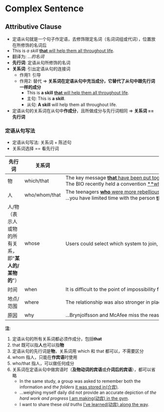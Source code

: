 # Complex Sentence

## Attributive Clause

- 定语从句就是一个句子作定语，去修饰限定名词（名词词组或代词），位置放在所修饰的名词后
- This is *a skill* <u>**that** will help them all throughout life</u>.
- 翻译为: *...的名词*
- **先行词**: 定语从句所修饰的名词
- **关系词**: 引出定语从句的连接词
    - 作用1: 引导
    - 作用2: 替代 => **关系词在定语从句中充当成分，它替代了从句中跟先行词一样的成分**
        - This is **a skill** <u>**that** will help them all throughout life</u>.
        - 主句: This is **a skill**.
        - 从句: **A skill** will help them all throughout life.
- 定语从句的关系词在从句中**作成分**，且所做成分与先行词相同 => **关系词 == 先行词**

### 定语从句写法

- 定语从句写法: 关系词 + 陈述句
- 关系词选择 == 看先行词

| 先行词                                | 关系词           | Example 例句                                                                                                                                                                                                                                                                                                                                                                      |
|------------------------------------|---------------|---------------------------------------------------------------------------------------------------------------------------------------------------------------------------------------------------------------------------------------------------------------------------------------------------------------------------------------------------------------------------------|
| 物                                  | which/that    | <span style="white-space:nowrap">The key message <u>**that** have been put together for World Environment Day</u> do include a call for governments to enact legislation to curb single-use plastics.</span><br><span style="white-space:nowrap">The BIO recently held a convention <u>**which included sessions to coach lawyers on the shifting landscape for patents.</span> | 
| 人                                  | who/whom/that | <span style="white-space:nowrap">The teenagers <u>**who** were more rebellious</u> were also more likely to help others.</span><br><span style="white-space:nowrap">...you have limited time with the person <u>**that** you want to talk with</u> and you want to make this talk memorable.</span>                                                                             |
| 人/物<br>（表示人或物的所有关系，即"**某人的/某物的**"） | whose         | <span style="white-space:nowrap">Users could select which system to join, and only registered users <u>**whose** identities(用户的身份) have been authenticated</u> could navigate those systems.</span>                                                                                                                                                                             |
| 时间                                 | when          | <span style="white-space:nowrap">It is difficult to the point of impossibility for the average reader under the age of forty to imagine a time <u>**when** high-quality arts criticism could be found in most big-city newspapers</u>.</span>                                                                                                                                   |
| 地点/范围                              | where         | <span style="white-space:nowrap">The relationship was also stronger in places <u>**where** happiness was spread more equally</u>. </span>                                                                                                                                                                                                                                       |
| 原因                                 | why           | <span style="white-space:nowrap">...Brynjolfsson and McAfee miss the reason <u>**why** these jobs are so vulnerable to technology in the first place</u>.</span>                                                                                                                                                                                                                |

**注**:

1. 定语从句的所有关系词都必须作成分，包括**that**
2. that 既可以指**人**也可以指**物**
3. 定语从句的先行词是**物**，关系词用 which 和 that 都可以，不需要区分
4. whom 指人，只能在**作宾语**时使用
5. who/that 指人，可以做任何成分
6. 关系词在定语从句中做宾语时（**及物动词的宾语**或**介词后的宾语**），都可以省略
    - In the same study, a group was asked to remember both the information and *the folders* <u>it was stored in(介宾)</u>.
    - ...weighing myself daily did not provide an accurate depiction of *the hard work and progress* <u>I am making(动宾) in the gym</u>.
    - I want to share these *old truths* <u>I've learned(动宾) along the way</u>.

